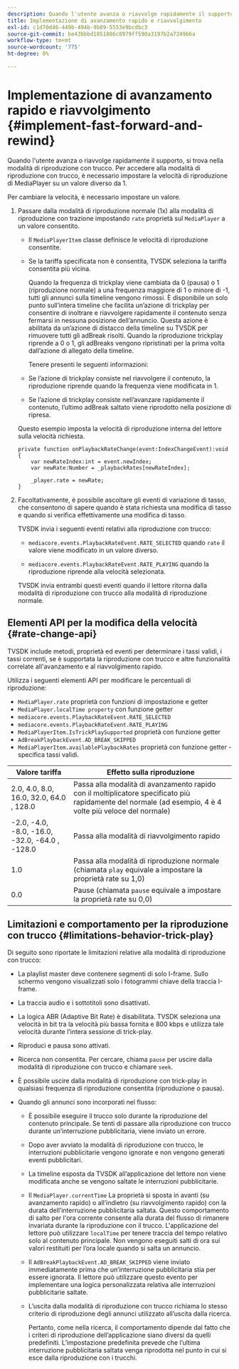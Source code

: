 ```yaml
---
description: Quando l'utente avanza o riavvolge rapidamente il supporto, si trova nella modalità di riproduzione con trucco. Per accedere alla modalità di riproduzione con trucco, è necessario impostare la velocità di riproduzione di MediaPlayer su un valore diverso da 1.
title: Implementazione di avanzamento rapido e riavvolgimento
exl-id: c1d70d46-449b-494b-9b89-5553e9bcdbc3
source-git-commit: be43bbbd1051886c8979ff590a3197b2a7249b6a
workflow-type: tm+mt
source-wordcount: '775'
ht-degree: 0%

---
```


# Implementazione di avanzamento rapido e riavvolgimento {#implement-fast-forward-and-rewind}

Quando l&#39;utente avanza o riavvolge rapidamente il supporto, si trova nella modalità di riproduzione con trucco. Per accedere alla modalità di riproduzione con trucco, è necessario impostare la velocità di riproduzione di MediaPlayer su un valore diverso da 1.

Per cambiare la velocità, è necessario impostare un valore.

1. Passare dalla modalità di riproduzione normale (1x) alla modalità di riproduzione con trazione impostando `rate` proprietà sul `MediaPlayer` a un valore consentito.

   * Il `MediaPlayerItem` classe definisce le velocità di riproduzione consentite.
   * Se la tariffa specificata non è consentita, TVSDK seleziona la tariffa consentita più vicina.

      Quando la frequenza di trickplay viene cambiata da 0 (pausa) o 1 (riproduzione normale) a una frequenza maggiore di 1 o minore di -1, tutti gli annunci sulla timeline vengono rimossi. È disponibile un solo punto sull’intera timeline che facilita un’azione di trickplay per consentire di inoltrare e riavvolgere rapidamente il contenuto senza fermarsi in nessuna posizione dell’annuncio. Questa azione è abilitata da un’azione di distacco della timeline su TVSDK per rimuovere tutti gli adBreak risolti. Quando la riproduzione trickplay riprende a 0 o 1, gli adBreaks vengono ripristinati per la prima volta dall’azione di allegato della timeline.

      Tenere presenti le seguenti informazioni:

   * Se l’azione di trickplay consiste nel riavvolgere il contenuto, la riproduzione riprende quando la frequenza viene modificata in 1.
   * Se l’azione di trickplay consiste nell’avanzare rapidamente il contenuto, l’ultimo adBreak saltato viene riprodotto nella posizione di ripresa.

   Questo esempio imposta la velocità di riproduzione interna del lettore sulla velocità richiesta.

   ```
   private function onPlaybackRateChange(event:IndexChangeEvent):void { 
       var newRateIndex:int = event.newIndex; 
       var newRate:Number = _playbackRates[newRateIndex]; 
   
       _player.rate = newRate; 
   } 
   ```

1. Facoltativamente, è possibile ascoltare gli eventi di variazione di tasso, che consentono di sapere quando è stata richiesta una modifica di tasso e quando si verifica effettivamente una modifica di tasso.

   TVSDK invia i seguenti eventi relativi alla riproduzione con trucco:

   * `mediacore.events.PlaybackRateEvent.RATE_SELECTED` quando `rate` il valore viene modificato in un valore diverso.

   * `mediacore.events.PlaybackRateEvent.RATE_PLAYING` quando la riproduzione riprende alla velocità selezionata.

   TVSDK invia entrambi questi eventi quando il lettore ritorna dalla modalità di riproduzione con trucco alla modalità di riproduzione normale.

## Elementi API per la modifica della velocità {#rate-change-api}

TVSDK include metodi, proprietà ed eventi per determinare i tassi validi, i tassi correnti, se è supportata la riproduzione con trucco e altre funzionalità correlate all&#39;avanzamento e al riavvolgimento rapido.

Utilizza i seguenti elementi API per modificare le percentuali di riproduzione:

* `MediaPlayer.rate` proprietà con funzioni di impostazione e getter
* `MediaPlayer.localTime property` con funzione getter
* `mediacore.events.PlaybackRateEvent.RATE_SELECTED`
* `mediacore.events.PlaybackRateEvent.RATE_PLAYING`
* `MediaPlayerItem.IsTrickPlaySupported` proprietà con funzione getter
* `AdBreakPlaybackEvent.AD_BREAK_SKIPPED`
* `MediaPlayerItem.availablePlaybackRates` proprietà con funzione getter - specifica tassi validi.

| Valore tariffa | Effetto sulla riproduzione |
|---|---|
| 2.0, 4.0, 8.0, 16.0, 32.0, 64.0  , 128.0 | Passa alla modalità di avanzamento rapido con il moltiplicatore specificato più rapidamente del normale (ad esempio, 4 è 4 volte più veloce del normale) |
| -2.0, -4.0, -8.0, -16.0, -32.0, -64.0  , -128.0 | Passa alla modalità di riavvolgimento rapido |
| 1.0 | Passa alla modalità di riproduzione normale (chiamata `play` equivale a impostare la proprietà rate su 1,0) |
| 0.0 | Pause (chiamata `pause` equivale a impostare la proprietà rate su 0,0) |

## Limitazioni e comportamento per la riproduzione con trucco {#limitations-behavior-trick-play}

Di seguito sono riportate le limitazioni relative alla modalità di riproduzione con trucco:

* La playlist master deve contenere segmenti di solo I-frame. Sullo schermo vengono visualizzati solo i fotogrammi chiave della traccia I-frame.
* La traccia audio e i sottotitoli sono disattivati.
* La logica ABR (Adaptive Bit Rate) è disabilitata. TVSDK seleziona una velocità in bit tra la velocità più bassa fornita e 800 kbps e utilizza tale velocità durante l’intera sessione di trick-play.
* Riproduci e pausa sono attivati.
* Ricerca non consentita. Per cercare, chiama `pause` per uscire dalla modalità di riproduzione con trucco e chiamare `seek`.

* È possibile uscire dalla modalità di riproduzione con trick-play in qualsiasi frequenza di riproduzione consentita (riproduzione o pausa).
* Quando gli annunci sono incorporati nel flusso:

   * È possibile eseguire il trucco solo durante la riproduzione del contenuto principale. Se tenti di passare alla riproduzione con trucco durante un’interruzione pubblicitaria, viene inviato un errore.
   * Dopo aver avviato la modalità di riproduzione con trucco, le interruzioni pubblicitarie vengono ignorate e non vengono generati eventi pubblicitari.
   * La timeline esposta da TVSDK all’applicazione del lettore non viene modificata anche se vengono saltate le interruzioni pubblicitarie.
   * Il `MediaPlayer.currentTime` La proprietà si sposta in avanti (su avanzamento rapido) o all’indietro (su riavvolgimento rapido) con la durata dell’interruzione pubblicitaria saltata. Questo comportamento di salto per l&#39;ora corrente consente alla durata del flusso di rimanere invariata durante la riproduzione con il trucco. L&#39;applicazione del lettore può utilizzare `localTime` per tenere traccia del tempo relativo solo al contenuto principale. Non vengono eseguiti salti di ora sui valori restituiti per l’ora locale quando si salta un annuncio.

   * Il `AdBreakPlaybackEvent.AD_BREAK_SKIPPED` viene inviato immediatamente prima che un’interruzione pubblicitaria stia per essere ignorata. Il lettore può utilizzare questo evento per implementare una logica personalizzata relativa alle interruzioni pubblicitarie saltate.
   * L’uscita dalla modalità di riproduzione con trucco richiama lo stesso criterio di riproduzione degli annunci utilizzato all’uscita dalla ricerca.

      Pertanto, come nella ricerca, il comportamento dipende dal fatto che i criteri di riproduzione dell’applicazione siano diversi da quelli predefiniti. L’impostazione predefinita prevede che l’ultima interruzione pubblicitaria saltata venga riprodotta nel punto in cui si esce dalla riproduzione con i trucchi.
